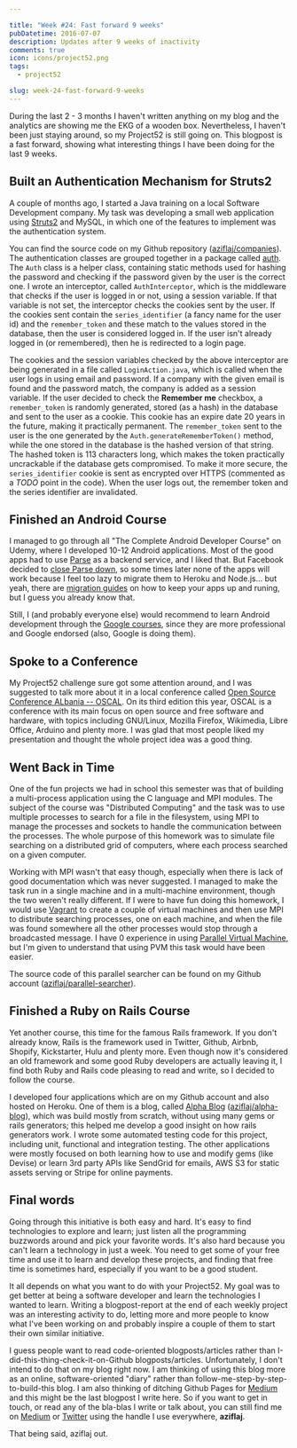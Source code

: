 ```yaml
---

title: "Week #24: Fast forward 9 weeks"
pubDatetime: 2016-07-07
description: Updates after 9 weeks of inactivity
comments: true
icon: icons/project52.png
tags:
  - project52

slug: week-24-fast-forward-9-weeks
---
```


During the last 2 - 3 months I haven't written anything on my blog and the analytics are showing me the EKG of a wooden box. Nevertheless, I haven't been just staying around, so my Project52 is still going on. This blogpost is a fast forward, showing what interesting things I have been doing for the last 9 weeks.

## Built an Authentication Mechanism for Struts2
A couple of months ago, I started a Java training on a local Software Development company. My task was developing a small web application using [Struts2](https://struts.apache.org/) and MySQL, in which one of the features to implement was the authentication system.

You can find the source code on my Github repository ([aziflaj/companies](https://github.com/aziflaj/companies)). The authentication classes are grouped together in a package called [auth](https://github.com/aziflaj/companies/tree/master/src/main/java/com/aziflaj/companies/auth).
The `Auth` class is a helper class, containing static methods used for hashing the password and checking if the password given by the user is the correct one. I wrote an interceptor, called `AuthInterceptor`, which is the middleware that checks if the user is logged in or not, using a session variable. If that variable is not set, the interceptor checks the cookies sent by the user. If the cookies sent contain the `series_identifier` (a fancy name for the user id) and the `remember_token` and these match to the values stored in the database, then the user is considered logged in.  If the user isn't already logged in (or remembered), then he is redirected to a login page.

The cookies and the session variables checked by the above interceptor are being generated in a file called `LoginAction.java`, which is called when the user logs in using email and password. If a company with the given email is found and the password match, the company is added as a session variable. If the user decided to check the **Remember me** checkbox, a `remember_token` is randomly generated, stored (as a hash) in the database and sent to the user as a cookie. This cookie has an expire date 20 years in the future, making it practically permanent. The `remember_token` sent to the user is the one generated by the `Auth.generateRememberToken()` method, while the one stored in the database is the hashed version of that string. The hashed token is 113 characters long, which makes the token practically uncrackable if the database gets compromised. To make it more secure, the `series_identifier` cookie is sent as encrypted over HTTPS (commented as a _TODO_ point in the code). When the user logs out, the remember token and the series identifier are invalidated.

## Finished an Android Course
I managed to go through all "The Complete Android Developer Course" on Udemy, where I developed 10-12 Android applications. Most of the good apps had to use [Parse](https://parse.com/) as a backend service, and I liked that. But Facebook decided to [close Parse down](http://blog.parse.com/announcements/moving-on/), so some times later none of the apps will work because I feel too lazy to migrate them to Heroku and Node.js... but yeah, there are [migration guides](http://parse.com/migration) on how to keep your apps up and runing, but I guess you already know that.

Still, I (and probably everyone else) would recommend to learn Android development through the [Google courses](https://developer.android.com/training/index.html), since they are more professional and Google endorsed (also, Google is doing them).

## Spoke to a Conference
My Project52 challenge sure got some attention around, and I was suggested to talk more about it in a local conference called [Open Source Conference ALbania -- OSCAL](http://oscal.openlabs.cc/). On its third edition this year, OSCAL is a conference with its main focus on open source and free software and hardware, with topics including GNU/Linux, Mozilla Firefox, Wikimedia, Libre Office, Arduino and plenty more. I was glad that most people liked my presentation and thought the whole project idea was a good thing.

<script async class="speakerdeck-embed" data-id="6113681e8c5e455b83871f1e480b11a1" data-ratio="1.77777777777778" src="//speakerdeck.com/assets/embed.js"></script>

## Went Back in Time
One of the fun projects we had in school this semester was that of building a multi-process application using the C language and MPI modules. The subject of the course was "Distributed Computing" and the task was to use multiple processes to search for a file in the filesystem, using MPI to manage the processes and sockets to handle the communication between the processes. The whole purpose of this homework was to simulate file searching on a distributed grid of computers, where each process searched on a given computer.

Working with MPI wasn't that easy though, especially when there is lack of good documentation which was never suggested. I managed to make the task run in a single machine and in a multi-machine environment, though the two weren't really different. If I were to have fun doing this homework, I would use [Vagrant](http://vagrantup.com/) to create a couple of virtual machines and then use MPI to distribute searching processes, one on each machine, and when the file was found somewhere all the other processes would stop through a broadcasted message. I have 0 experience in using [Parallel Virtual Machine](http://www.csm.ornl.gov/pvm/), but I'm given to understand that using PVM this task would have been easier.

The source code of this parallel searcher can be found on my Github account ([aziflaj/parallel-searcher](https://github.com/aziflaj/parallel-searcher/)).

## Finished a Ruby on Rails Course
Yet another course, this time for the famous Rails framework. If you don't already know, Rails is the framework used in Twitter, Github, Airbnb, Shopify, Kickstarter, Hulu and plenty more. Even though now it's considered an old framework and some good Ruby developers are actually leaving it, I find both Ruby and Rails code pleasing to read and write, so I decided to follow the course.

I developed four applications which are on my Github account and also hosted on Heroku. One of them is a blog, called [Alpha Blog](http://alpha-rails-blog.herokuapp.com/) ([aziflaj/alpha-blog](https://github.com/aziflaj/alpha-blog)), which was build mostly from scratch, without using many gems or rails generators; this helped me develop a good insight on how rails generators work. I wrote some automated testing code for this project, including unit, functional and integration testing. The other applications were mostly focused on both learning how to use and modify gems (like Devise) or learn 3rd party APIs like SendGrid for emails, AWS S3 for static assets serving or Stripe for online payments.

## Final words
Going through this initiative is both easy and hard. It's easy to find technologies to explore and learn; just listen all the programming buzzwords around and pick your favorite words. It's also hard because you can't learn a technology in just a week. You need to get some of your free time and use it to learn and develop these projects, and finding that free time is sometimes hard, especially if you want to be a good student.

It all depends on what you want to do with your Project52. My goal was to get better at being a software developer and learn the technologies I wanted to learn. Writing a blogpost-report at the end of each weekly project was an interesting activity to do, letting more and more people to know what I've been working on and probably inspire a couple of them to start their own similar initiative.

I guess people want to read code-oriented blogposts/articles rather than I-did-this-thing-check-it-on-Github blogposts/articles. Unfortunately, I don't intend to do that on my blog right now. I am thinking of using this blog more as an online, software-oriented "diary" rather than follow-me-step-by-step-to-build-this blog. I am also thinking of ditching Github Pages for [Medium](https://medium.com/@aziflaj) and this might be the last blogpost I write here. So if you want to get in touch, or read any of the bla-blas I write or talk about, you can still find me on [Medium](https://medium.com/@aziflaj) or [Twitter](https://twitter.com/aziflaj) using the handle I use everywhere, **aziflaj**.

That being said, aziflaj out.
